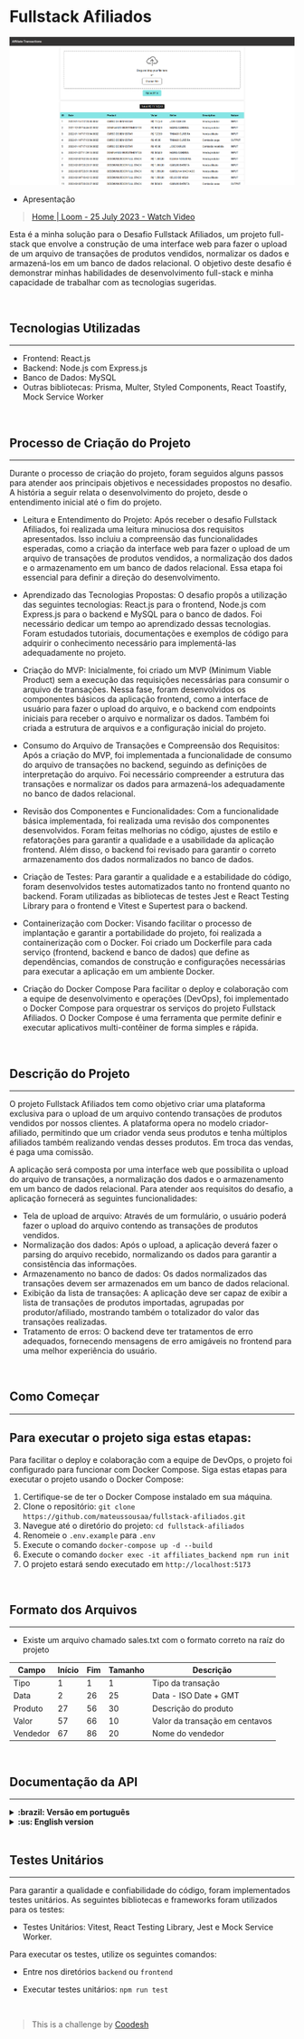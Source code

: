 # Fullstack Afiliados

![Fullstack Afiliados](./frontend/public/affiliatePrint.png)

- Apresentação

>  [Home | Loom - 25 July 2023 - Watch Video](https://www.loom.com/share/cdcf9f395dcf4b1ab9fe2874919632d8?sid=c7eb22fe-f810-4c44-a925-caa50071241e)

Esta é a minha solução para o Desafio Fullstack Afiliados, um projeto full-stack que envolve a construção de uma interface web para fazer o upload de um arquivo de transações de produtos vendidos, normalizar os dados e armazená-los em um banco de dados relacional. O objetivo deste desafio é demonstrar minhas habilidades de desenvolvimento full-stack e minha capacidade de trabalhar com as tecnologias sugeridas.

<br>

## Tecnologias Utilizadas
---

- Frontend: React.js
- Backend: Node.js com Express.js
- Banco de Dados: MySQL
- Outras bibliotecas: Prisma, Multer, Styled Components, React Toastify, Mock Service Worker

<br>

## Processo de Criação do Projeto
---

Durante o processo de criação do projeto, foram seguidos alguns passos para atender aos principais objetivos e necessidades propostos no desafio. A história a seguir relata o desenvolvimento do projeto, desde o entendimento inicial até o fim do projeto.

- Leitura e Entendimento do Projeto:
Após receber o desafio Fullstack Afiliados, foi realizada uma leitura minuciosa dos requisitos apresentados. Isso incluiu a compreensão das funcionalidades esperadas, como a criação da interface web para fazer o upload de um arquivo de transações de produtos vendidos, a normalização dos dados e o armazenamento em um banco de dados relacional. Essa etapa foi essencial para definir a direção do desenvolvimento.

- Aprendizado das Tecnologias Propostas:
O desafio propôs a utilização das seguintes tecnologias: React.js para o frontend, Node.js com Express.js para o backend e MySQL para o banco de dados. Foi necessário dedicar um tempo ao aprendizado dessas tecnologias. Foram estudados tutoriais, documentações e exemplos de código para adquirir o conhecimento necessário para implementá-las adequadamente no projeto.

- Criação do MVP:
Inicialmente, foi criado um MVP (Minimum Viable Product) sem a execução das requisições necessárias para consumir o arquivo de transações. Nessa fase, foram desenvolvidos os componentes básicos da aplicação frontend, como a interface de usuário para fazer o upload do arquivo, e o backend com endpoints iniciais para receber o arquivo e normalizar os dados. Também foi criada a estrutura de arquivos e a configuração inicial do projeto.

- Consumo do Arquivo de Transações e Compreensão dos Requisitos:
Após a criação do MVP, foi implementada a funcionalidade de consumo do arquivo de transações no backend, seguindo as definições de interpretação do arquivo. Foi necessário compreender a estrutura das transações e normalizar os dados para armazená-los adequadamente no banco de dados relacional.

- Revisão dos Componentes e Funcionalidades:
Com a funcionalidade básica implementada, foi realizada uma revisão dos componentes desenvolvidos. Foram feitas melhorias no código, ajustes de estilo e refatorações para garantir a qualidade e a usabilidade da aplicação frontend. Além disso, o backend foi revisado para garantir o correto armazenamento dos dados normalizados no banco de dados.

- Criação de Testes:
Para garantir a qualidade e a estabilidade do código, foram desenvolvidos testes automatizados tanto no frontend quanto no backend. Foram utilizadas as bibliotecas de testes Jest e React Testing Library para o frontend e Vitest e Supertest para o backend.

- Containerização com Docker:
Visando facilitar o processo de implantação e garantir a portabilidade do projeto, foi realizada a containerização com o Docker. Foi criado um Dockerfile para cada serviço (frontend, backend e banco de dados) que define as dependências, comandos de construção e configurações necessárias para executar a aplicação em um ambiente Docker.

- Criação do Docker Compose
Para facilitar o deploy e colaboração com a equipe de desenvolvimento e operações (DevOps), foi implementado o Docker Compose para orquestrar os serviços do projeto Fullstack Afiliados. O Docker Compose é uma ferramenta que permite definir e executar aplicativos multi-contêiner de forma simples e rápida.

<br>

## Descrição do Projeto
---

O projeto Fullstack Afiliados tem como objetivo criar uma plataforma exclusiva para o upload de um arquivo contendo transações de produtos vendidos por nossos clientes. A plataforma opera no modelo criador-afiliado, permitindo que um criador venda seus produtos e tenha múltiplos afiliados também realizando vendas desses produtos. Em troca das vendas, é paga uma comissão.

A aplicação será composta por uma interface web que possibilita o upload do arquivo de transações, a normalização dos dados e o armazenamento em um banco de dados relacional. Para atender aos requisitos do desafio, a aplicação fornecerá as seguintes funcionalidades:

- Tela de upload de arquivo: Através de um formulário, o usuário poderá fazer o upload do arquivo contendo as transações de produtos vendidos.
- Normalização dos dados: Após o upload, a aplicação deverá fazer o parsing do arquivo recebido, normalizando os dados para garantir a consistência das informações.
- Armazenamento no banco de dados: Os dados normalizados das transações devem ser armazenados em um banco de dados relacional.
- Exibição da lista de transações: A aplicação deve ser capaz de exibir a lista de transações de produtos importadas, agrupadas por produtor/afiliado, mostrando também o totalizador do valor das transações realizadas.
- Tratamento de erros: O backend deve ter tratamentos de erro adequados, fornecendo mensagens de erro amigáveis no frontend para uma melhor experiência do usuário.

<br>

## Como Começar
---

## Para executar o projeto siga estas etapas:

Para facilitar o deploy e colaboração com a equipe de DevOps, o projeto foi configurado para funcionar com Docker Compose. Siga estas etapas para executar o projeto usando o Docker Compose:

1. Certifique-se de ter o Docker Compose instalado em sua máquina.
2. Clone o repositório: `git clone https://github.com/mateussousaa/fullstack-afiliados.git`
3. Navegue até o diretório do projeto: `cd fullstack-afiliados`
4. Renomeie o `.env.example` para `.env`
5. Execute o comando `docker-compose up -d --build`
6. Execute o comando `docker exec -it affiliates_backend npm run init`
7. O projeto estará sendo executado em `http://localhost:5173`

<br>

## Formato dos Arquivos
---

- Existe um arquivo chamado sales.txt com o formato correto na raíz do projeto

| Campo    | Início | Fim | Tamanho | Descrição                      |
| -------- | ------ | --- | ------- | ------------------------------ |
| Tipo     | 1      | 1   | 1       | Tipo da transação              |
| Data     | 2      | 26  | 25      | Data - ISO Date + GMT          |
| Produto  | 27     | 56  | 30      | Descrição do produto           |
| Valor    | 57     | 66  | 10      | Valor da transação em centavos |
| Vendedor | 67     | 86  | 20      | Nome do vendedor               |

<br>

## Documentação da API
---

<details>

<summary><strong>:brazil: Versão em português</strong></summary>

## Transações

### Insere as transações

- Requisição (content-type: multipart/form-data)

```http
  POST /upload
```

- Resposta

```
{
  "message": "Transactions were inserted"
}
```

### Lista as transações


```http
  GET /
```

- Resposta

```

"message": [
  {
    "id": 1,
    "date": "2022-01-15T22:20:30.000Z",
    "product": "CURSO DE BEM-ESTAR",
    "value": 12750,
    "seller": "JOSE CARLOS",
    "typeId": 1,
    "type": {
	  "id": 1,
	  "description": "Venda produtor",
	  "nature": "INPUT",
	  "signal": "POSITIVE"
    }
  },
  {
    "id": 2,
    "date": "2021-12-03T14:46:02.000Z",
    "product": "DOMINANDO INVESTIMENTOS",
    "value": 50000,
    "seller": "MARIA CANDIDA",
    "typeId": 1,
    "type": {
	  "id": 1,
	  "description": "Venda produtor",
	  "nature": "INPUT",
	  "signal": "POSITIVE"
    }
  }
]
```

</br>

</details>

<details>

<summary><strong>:us: English version</strong></summary>

## Transactions

### Insert Transactions

- Request (content-type: multipart/form-data)

```http
  POST /upload
```

- Response

```
{
  "message": "Transactions were inserted"
}
```

### List Transactions


```http
  GET /
```

- Response

```

"message": [
  {
    "id": 1,
    "date": "2022-01-15T22:20:30.000Z",
    "product": "CURSO DE BEM-ESTAR",
    "value": 12750,
    "seller": "JOSE CARLOS",
    "typeId": 1,
    "type": {
	  "id": 1,
	  "description": "Venda produtor",
	  "nature": "INPUT",
	  "signal": "POSITIVE"
    }
  },
  {
    "id": 2,
    "date": "2021-12-03T14:46:02.000Z",
    "product": "DOMINANDO INVESTIMENTOS",
    "value": 50000,
    "seller": "MARIA CANDIDA",
    "typeId": 1,
    "type": {
	  "id": 1,
	  "description": "Venda produtor",
	  "nature": "INPUT",
	  "signal": "POSITIVE"
    }
  }
]
```

</br>

</details>

</br>

## Testes Unitários
---

Para garantir a qualidade e confiabilidade do código, foram implementados testes unitários. As seguintes bibliotecas e frameworks foram utilizados para os testes:

- Testes Unitários: Vitest, React Testing Library, Jest e Mock Service Worker.

Para executar os testes, utilize os seguintes comandos:

- Entre nos diretórios `backend` ou `frontend`

- Executar testes unitários: `npm run test`

<br>

>  This is a challenge by [Coodesh](https://coodesh.com/)
